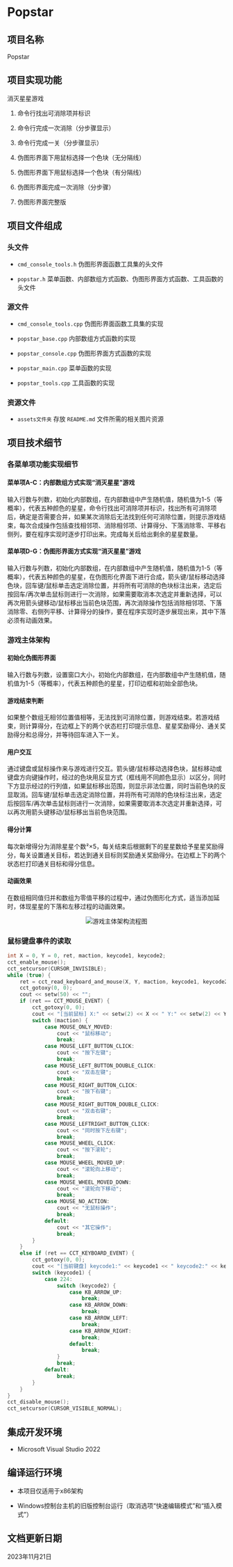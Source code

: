 # Popstar

## 项目名称

Popstar

## 项目实现功能

消灭星星游戏

1. 命令行找出可消除项并标识

1. 命令行完成一次消除（分步骤显示）

1. 命令行完成一关（分步骤显示）

1. 伪图形界面下用鼠标选择一个色块（无分隔线）

1. 伪图形界面下用鼠标选择一个色块（有分隔线）

1. 伪图形界面完成一次消除（分步骤）

1. 伪图形界面完整版

## 项目文件组成

### 头文件

* `cmd_console_tools.h`
伪图形界面函数工具集的头文件

* `popstar.h`
菜单函数、内部数组方式函数、伪图形界面方式函数、工具函数的头文件

### 源文件

* `cmd_console_tools.cpp`
伪图形界面函数工具集的实现

* `popstar_base.cpp`
内部数组方式函数的实现

* `popstar_console.cpp`
伪图形界面方式函数的实现

* `popstar_main.cpp`
菜单函数的实现

* `popstar_tools.cpp`
工具函数的实现

### 资源文件

* `assets文件夹`
存放 `README.md` 文件所需的相关图片资源

## 项目技术细节

### 各菜单项功能实现细节

#### 菜单项A-C：内部数组方式实现“消灭星星”游戏

输入行数与列数，初始化内部数组，在内部数组中产生随机值，随机值为1-5（等概率），代表五种颜色的星星，命令行找出可消除项并标识，找出所有可消除项后，确定是否需要合并，如果某次消除后无法找到任何可消除位置，则提示游戏结束，每次合成操作包括查找相邻项、消除相邻项、计算得分、下落消除零、平移右侧列，要在程序实现时逐步打印出来。完成每关后给出剩余的星星数量。

#### 菜单项D-G：伪图形界面方式实现“消灭星星”游戏

输入行数与列数，初始化内部数组，在内部数组中产生随机值，随机值为1-5（等概率），代表五种颜色的星星，在伪图形化界面下进行合成，箭头键/鼠标移动选择色块，回车键/鼠标单击选定消除位置，并将所有可消除的色块标注出来，选定后按回车/再次单击鼠标则进行一次消除，如果需要取消本次选定并重新选择，可以再次用箭头键移动/鼠标移出当前色块范围，再次消除操作包括消除相邻项、下落消除零、右侧列平移、计算得分的操作，要在程序实现时逐步展现出来，其中下落必须有动画效果。

### 游戏主体架构

#### 初始化伪图形界面

输入行数与列数，设置窗口大小，初始化内部数组，在内部数组中产生随机值，随机值为1-5（等概率），代表五种颜色的星星，打印边框和初始全部色块。

#### 游戏结束判断

如果整个数组无相邻位置值相等，无法找到可消除位置，则游戏结束。若游戏结束，则计算得分，在边框上下的两个状态栏打印提示信息、星星奖励得分、通关奖励得分和总得分，并等待回车进入下一关。

#### 用户交互

通过键盘或鼠标操作来与游戏进行交互。箭头键/鼠标移动选择色块，鼠标移动或键盘方向键操作时，经过的色块用反显方式（框线用不同颜色显示）以区分，同时下方显示经过的行列值，如果鼠标移出范围，则显示非法位置，同时当前色块的反显取消。回车键/鼠标单击选定消除位置，并将所有可消除的色块标注出来，选定后按回车/再次单击鼠标则进行一次消除，如果需要取消本次选定并重新选择，可以再次用箭头键移动/鼠标移出当前色块范围。

#### 得分计算

每次新增得分为消除星星个数²×5，每关结束后根据剩下的星星数给予星星奖励得分，每关设置通关目标，若达到通关目标则奖励通关奖励得分。在边框上下的两个状态栏打印通关目标和得分信息。

#### 动画效果

在数组相同值归并和数组为零值平移的过程中，通过伪图形化方式，适当添加延时，体现星星的下落和左移过程的动画效果。

<p align="center">
  <img src="assets/flowchart.png" alt="游戏主体架构流程图">
</p>

### 鼠标键盘事件的读取

```cpp
int X = 0, Y = 0, ret, maction, keycode1, keycode2;
cct_enable_mouse();
cct_setcursor(CURSOR_INVISIBLE);
while (true) {
    ret = cct_read_keyboard_and_mouse(X, Y, maction, keycode1, keycode2);
    cct_gotoxy(0, 0);
    cout << setw(50) << "";
    if (ret == CCT_MOUSE_EVENT) {
        cct_gotoxy(0, 0);
        cout << "[当前鼠标] X:" << setw(2) << X << " Y:" << setw(2) << Y << " 操作:";
        switch (maction) {
            case MOUSE_ONLY_MOVED:
                cout << "鼠标移动";
                break;
            case MOUSE_LEFT_BUTTON_CLICK:
                cout << "按下左键";
                break;
            case MOUSE_LEFT_BUTTON_DOUBLE_CLICK:
                cout << "双击左键";
                break;
            case MOUSE_RIGHT_BUTTON_CLICK:
                cout << "按下右键";
                break;
            case MOUSE_RIGHT_BUTTON_DOUBLE_CLICK:
                cout << "双击右键";
                break;
            case MOUSE_LEFTRIGHT_BUTTON_CLICK:
                cout << "同时按下左右键";
                break;
            case MOUSE_WHEEL_CLICK:
                cout << "按下滚轮";
                break;
            case MOUSE_WHEEL_MOVED_UP:
                cout << "滚轮向上移动";
                break;
            case MOUSE_WHEEL_MOVED_DOWN:
                cout << "滚轮向下移动";
                break;
            case MOUSE_NO_ACTION:
                cout << "无鼠标操作";
                break;
            default:
                cout << "其它操作";
                break;
        }
    }
    else if (ret == CCT_KEYBOARD_EVENT) {
        cct_gotoxy(0, 0);
        cout << "[当前键盘] keycode1:" << keycode1 << " keycode2:" << keycode2;
        switch (keycode1) {
            case 224:
                switch (keycode2) {
                    case KB_ARROW_UP:
                        break;
                    case KB_ARROW_DOWN:
                        break;
                    case KB_ARROW_LEFT:
                        break;
                    case KB_ARROW_RIGHT:
                        break;
                    default:
                        break;
                }
                break;
            default:
                break;
        }
    }
}
cct_disable_mouse();
cct_setcursor(CURSOR_VISIBLE_NORMAL);
```

## 集成开发环境

* Microsoft Visual Studio 2022

## 编译运行环境

* 本项目仅适用于x86架构

* Windows控制台主机的旧版控制台运行（取消选项“快速编辑模式”和“插入模式”）

## 文档更新日期

2023年11月21日